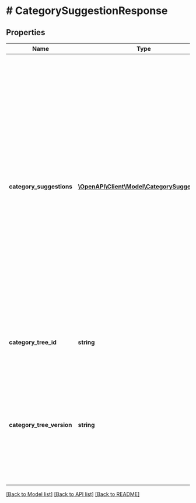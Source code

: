 # # CategorySuggestionResponse

## Properties

Name | Type | Description | Notes
------------ | ------------- | ------------- | -------------
**category_suggestions** | [**\OpenAPI\Client\Model\CategorySuggestion[]**](CategorySuggestion.md) | Contains details about one or more suggested categories that correspond to the provided keywords. The array of suggested categories is sorted in order of eBay&#39;s confidence of the relevance of each category (the first category is the most relevant). Important: This call is not supported in the Sandbox environment. It will return a response payload in which the categoryName fields contain random or boilerplate text regardless of the query submitted. | [optional]
**category_tree_id** | **string** | The unique identifier of the eBay category tree from which suggestions are returned. | [optional]
**category_tree_version** | **string** | The version of the category tree identified by categoryTreeId. It&#39;s a good idea to cache this value for comparison so you can determine if this category tree has been modified in subsequent calls. | [optional]

[[Back to Model list]](../../README.md#models) [[Back to API list]](../../README.md#endpoints) [[Back to README]](../../README.md)
